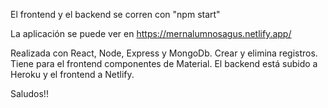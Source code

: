 El frontend y el backend se corren con "npm start"

La aplicación se puede ver en https://mernalumnosagus.netlify.app/

Realizada con React, Node, Express y MongoDb. Crear y elimina registros. Tiene para el frontend componentes de Material. El backend está subido a Heroku y el frontend a Netlify.

Saludos!!

